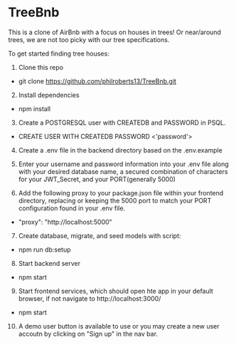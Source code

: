 # TreeBnb
This is a clone of AirBnb with a focus on houses in trees! Or near/around trees, we are not too picky with our tree specifications. 

To get started finding tree houses:

1. Clone this repo
  * git clone https://github.com/philroberts13/TreeBnb.git
  
2. Install dependencies
  * npm install
  
3. Create a POSTGRESQL user with CREATEDB and PASSWORD in PSQL.
  * CREATE USER <name> WITH CREATEDB PASSWORD <'password'>
  
4. Create a .env file in the backend directory based on the .env.example
  
5. Enter your username and password information into your .env file along with your desired database name, a 
   secured combination of characters for your JWT_Secret, and your PORT(generally 5000)
  
6. Add the following proxy to your package.json file within your frontend directory, replacing or 
   keeping the 5000 port to match your PORT configuration found in your .env file.
  * "proxy": "http://localhost:5000"
  
7. Create database, migrate, and seed models with script:
  * npm run db:setup
  
8. Start backend server
  * npm start

9. Start frontend services, which should open hte app in your default browser, if not navigate to http://localhost:3000/
  * npm start
  
10. A demo user button is available to use or you may create a new user accoutn by clicking on "Sign up" in the nav bar. 
